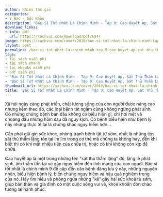 ```yaml
---
author: Nhiều tác giả
categories:
- Y Học - Sức Khỏe
description: 'Bác Sĩ Tốt Nhất Là Chính Mình - Tập 9: Cao Huyết Áp, Sát Thủ Thầm Lặng'
download_links:
- info: pdf
  url: https://sachvui.com/download/pdf/6947
image: https://sachvui.com/cover/2018/bac-si-tot-nhat-la-chinh-minh-tap-9-cao-huyet-ap-sat-thu-tham-lang.jpg
layout: post
permalink: /bac-si-tot-nhat-la-chinh-minh-tap-9-cao-huyet-ap-sat-thu-tham-lang.html
tags:
- tải sách miễn phí
- tải sách nhanh
- tải ebooks miễn phí
- pdf miễn phí
- 'Bác Sĩ Tốt Nhất Là Chính Mình - Tập 9: Cao Huyết Áp, Sát Thủ Thầm Lặng ebook'
- 'Bác Sĩ Tốt Nhất Là Chính Mình - Tập 9: Cao Huyết Áp, Sát Thủ Thầm Lặng pdf'
thumbnail_url: https://sachvui.com/cover/2018/bac-si-tot-nhat-la-chinh-minh-tap-9-cao-huyet-ap-sat-thu-tham-lang.jpg
title: 'Bác Sĩ Tốt Nhất Là Chính Mình - Tập 9: Cao Huyết Áp, Sát Thủ Thầm Lặng'
---
```


 <div class="item-desc text-justify"> <p>Xã hội ngày càng phát triển, chất lượng sống của con người được nâng cao nhưng kèm theo đó, các loại bệnh tật ngầm cũng không ngừng phát sinh. Có những chứng bệnh ban đầu không có biểu hiện gì, chỉ hơi mệt và choáng đầu nhưng hôm sau đã nguy kịch. Có bệnh biểu hiện như bệnh lý này nhưng thực tế lại là chứng khác nguy hiểm hơn...</p><p>Cần phải giữ gìn sức khoẻ, phòng tránh bệnh tật từ sớm, nhất là những tên sát thủ thầm lặng tồn tại im lìm trong cơ thể mà chúng ta không hay, đến khi biết thì có khi mất nhiều tiền của chữa trị, hoặc có khi không còn kịp để chữa.</p><p>Cao huyết áp là một trong những tên "sát thủ thầm lặng" đó, lặng lẽ phát sinh, âm thầm tồn tại và gây nguy hiểm đến tính mạng của con người. Bác sĩ tốt nhất là chính mình 9 đề cập đến căn bệnh đáng lưu ý này, những nguyên nhân, biểu hiện bệnh lý, biến chứng nguy hiểm và hậu quả nghiêm trọng của nó. Hãy tìm hiểu và phòng ngừa những "kẻ" gây hại sức khoẻ từ sớm, giúp bản thân và gia đình có một cuộc sống vui vẻ, khoẻ khoắn đón chào tương lai hạnh phúc.</p> </div>